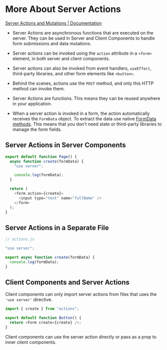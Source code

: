 # More About Server Actions

[Server Actions and Mutations | Documentation](https://nextjs.org/docs/app/building-your-application/data-fetching/server-actions-and-mutations)

- Server Actions are asynchronous functions that are executed on the server. They can be used in Server and Client Components to handle form submissions and data mutations.

- Server actions can be invoked using the `action` attribute in a `<form>` element, in both server and client components.

- Server actions can also be invoked from event handlers, `useEffect`, third-party libraries, and other form elements like `<button>`.

- Behind the scenes, actions use the `POST` method, and only this HTTP method can invoke them.

- Server Actions are functions. This means they can be reused anywhere in your application.

- When a server action is invoked in a form, the action automatically receives the `FormData` object. To extract the data use native [FormData methods](https://developer.mozilla.org/en-US/docs/Web/API/FormData#instance_methods). This means that you don't need state or third-party libraries to manage the form fields.

## Server Actions in Server Components

```js
export default function Page() {
  async function create(formData) {
    "use server";

    console.log(formData);
  }

  return (
    <form action={create}>
      <input type="text" name="fullName" />
    </form>
  );
}
```

## Server Actions in a Separate File

```js
// actions.js

"use server";

export async function create(formData) {
  console.log(formData);
}
```

## Client Components and Server Actions

Client components can only import server actions from files that uses the `'use server'` directive.

```js
import { create } from "actions";

export default function Button() {
  return <Form create={create} />;
}
```

Client components can use the server action directly or pass as a prop to inner client components.
